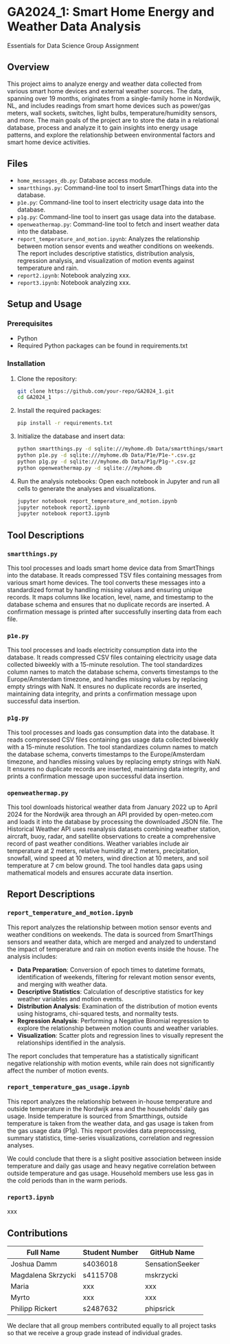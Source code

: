 # GA2024_1: Smart Home Energy and Weather Data Analysis
Essentials for Data Science Group Assignment

## Overview

This project aims to analyze energy and weather data collected from various smart home devices and external weather sources. The data, spanning over 19 months, originates from a single-family home in Nordwijk, NL, and includes readings from smart home devices such as power/gas meters, wall sockets, switches, light bulbs, temperature/humidity sensors, and more. The main goals of the project are to store the data in a relational database, process and analyze it to gain insights into energy usage patterns, and explore the relationship between environmental factors and smart home device activities.

## Files

- `home_messages_db.py`: Database access module.
- `smartthings.py`: Command-line tool to insert SmartThings data into the database.
- `p1e.py`: Command-line tool to insert electricity usage data into the database.
- `p1g.py`: Command-line tool to insert gas usage data into the database.
- `openweathermap.py`: Command-line tool to fetch and insert weather data into the database.
- `report_temperature_and_motion.ipynb`: Analyzes the relationship between motion sensor events and weather conditions on weekends. The report includes descriptive statistics, distribution analysis, regression analysis, and visualization of motion events against temperature and rain.
- `report2.ipynb`: Notebook analyzing xxx.
- `report3.ipynb`: Notebook analyzing xxx.

## Setup and Usage

### Prerequisites

- Python 
- Required Python packages can be found in requirements.txt

### Installation

1. Clone the repository:
   ```bash
   git clone https://github.com/your-repo/GA2024_1.git
   cd GA2024_1
   ```

2. Install the required packages:
   ```bash
   pip install -r requirements.txt
   ```

3. Initialize the database and insert data:
    ```bash
    python smartthings.py -d sqlite:///myhome.db Data/smartthings/smartthings.*
    python p1e.py -d sqlite:///myhome.db Data/P1e/P1e-*.csv.gz
    python p1g.py -d sqlite:///myhome.db Data/P1g/P1g-*.csv.gz
    python openweathermap.py -d sqlite:///myhome.db
    ```

4. Run the analysis notebooks:
    Open each notebook in Jupyter and run all cells to generate the analyses and visualizations.

    ```bash
    jupyter notebook report_temperature_and_motion.ipynb
    jupyter notebook report2.ipynb
    jupyter notebook report3.ipynb
    ```
## Tool Descriptions 

### `smartthings.py`
This tool processes and loads smart home device data from SmartThings into the database. It reads compressed TSV files containing messages from various smart home devices. The tool converts these messages into a standardized format by handling missing values and ensuring unique records. It maps columns like location, level, name, and timestamp to the database schema and ensures that no duplicate records are inserted. A confirmation message is printed after successfully inserting data from each file.

### `p1e.py`
This tool processes and loads electricity consumption data into the database. It reads compressed CSV files containing electricity usage data collected biweekly with a 15-minute resolution. The tool standardizes column names to match the database schema, converts timestamps to the Europe/Amsterdam timezone, and handles missing values by replacing empty strings with NaN. It ensures no duplicate records are inserted, maintaining data integrity, and prints a confirmation message upon successful data insertion.

### `p1g.py`
This tool processes and loads gas consumption data into the database. It reads compressed CSV files containing gas usage data collected biweekly with a 15-minute resolution. The tool standardizes column names to match the database schema, converts timestamps to the Europe/Amsterdam timezone, and handles missing values by replacing empty strings with NaN. It ensures no duplicate records are inserted, maintaining data integrity, and prints a confirmation message upon successful data insertion.

### `openweathermap.py` 
This tool downloads historical weather data from January 2022 up to April 2024 for the Nordwijk area through an API provided by open-meteo.com and loads it into the database by processing the downloaded JSON file. The Historical Weather API uses reanalysis datasets combining weather station, aircraft, buoy, radar, and satellite observations to create a comprehensive record of past weather conditions. Weather variables include air temperature at 2 meters, relative humidity at 2 meters, precipitation, snowfall, wind speed at 10 meters, wind direction at 10 meters, and soil temperature at 7 cm below ground. The tool handles data gaps using mathematical models and ensures accurate data insertion.

## Report Descriptions

### `report_temperature_and_motion.ipynb`

This report analyzes the relationship between motion sensor events and weather conditions on weekends. The data is sourced from SmartThings sensors and weather data, which are merged and analyzed to understand the impact of temperature and rain on motion events inside the house. The analysis includes:

- **Data Preparation**: Conversion of epoch times to datetime formats, identification of weekends, filtering for relevant motion sensor events, and merging with weather data.
- **Descriptive Statistics**: Calculation of descriptive statistics for key weather variables and motion events.
- **Distribution Analysis**: Examination of the distribution of motion events using histograms, chi-squared tests, and normality tests.
- **Regression Analysis**: Performing a Negative Binomial regression to explore the relationship between motion counts and weather variables.
- **Visualization**: Scatter plots and regression lines to visually represent the relationships identified in the analysis.

The report concludes that temperature has a statistically significant negative relationship with motion events, while rain does not significantly affect the number of motion events.

### `report_temperature_gas_usage.ipynb`

This report analyzes the relationship between in-house temperature and outside temperature in the Nordwijk area and the households' daily gas usage. Inside temperature is sourced from Smartthings, outside temperature is taken from the weather data, and gas usage is taken from the gas usage data (P1g). This report provides data preprocessing, summary statistics, time-series visualizations, correlation and regression analyses. 

We could conclude that there is a slight positive association between inside temperature and daily gas usage and heavy negative correlation between outside temperature and gas usage. Household members use less gas in the cold periods than in the warm periods.


### `report3.ipynb`
xxx


## Contributions
| Full Name        | Student Number | GitHub Name  |
|-----------------|--------|-------------|
| Joshua Damm       | s4036018    | SensationSeeker    | 
| Magdalena Skrzycki      | s4115708    | mskrzycki    |
| Maria      | xxx    | xxx    | 
| Myrto      | xxx    | xxx    | 
| Philipp Rickert | s2487632 | phipsrick |

We declare that all group members contributed equally to all project tasks so that we receive a group grade instead of individual grades.

